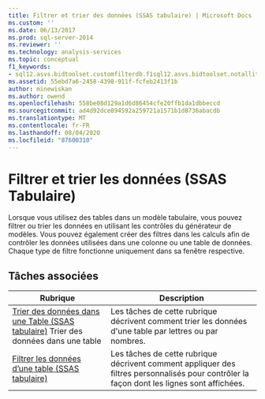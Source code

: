 ```yaml
---
title: Filtrer et trier des données (SSAS tabulaire) | Microsoft Docs
ms.custom: ''
ms.date: 06/13/2017
ms.prod: sql-server-2014
ms.reviewer: ''
ms.technology: analysis-services
ms.topic: conceptual
f1_keywords:
- sql12.asvs.bidtoolset.customfilterdb.f1sql12.asvs.bidtoolset.notallitemsshowing.f1sql12.asvs.bidtoolset.autofiltermenu.f1
ms.assetid: 55ebd7a6-2458-4398-911f-fcfeb2413f1b
author: minewiskan
ms.author: owend
ms.openlocfilehash: 558be08d129a1d6d86454cfe20ffb1da1dbbeccd
ms.sourcegitcommit: ad4d92dce894592a259721a1571b1d8736abacdb
ms.translationtype: MT
ms.contentlocale: fr-FR
ms.lasthandoff: 08/04/2020
ms.locfileid: "87600310"
---
```

# <a name="filter-and-sort-data-ssas-tabular"></a>Filtrer et trier les données (SSAS Tabulaire)
  Lorsque vous utilisez des tables dans un modèle tabulaire, vous pouvez filtrer ou trier les données en utilisant les contrôles du générateur de modèles. Vous pouvez également créer des filtres dans les calculs afin de contrôler les données utilisées dans une colonne ou une table de données. Chaque type de filtre fonctionne uniquement dans sa fenêtre respective.  
  
## <a name="related-tasks"></a>Tâches associées  
  
|Rubrique|Description|  
|-----------|-----------------|  
|[Trier des données dans une Table &#40;SSAS tabulaire&#41;](tabular-models/sort-data-in-a-table-ssas-tabular.md) Trier des données dans une table|Les tâches de cette rubrique décrivent comment trier les données d'une table par lettres ou par nombres.|  
|[Filtrer les données d’une table &#40;SSAS tabulaire&#41;](tabular-models/filter-data-in-a-table-ssas-tabular.md)|Les tâches de cette rubrique décrivent comment appliquer des filtres personnalisés pour contrôler la façon dont les lignes sont affichées.|  
  
  
